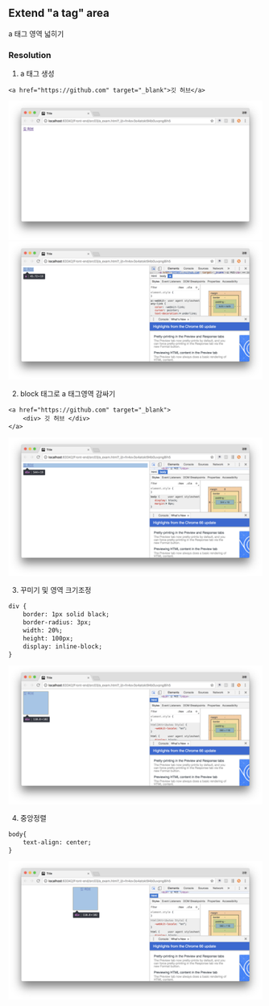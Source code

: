 ## Extend "a tag" area ##
a 태그 영역 넓히기

### Resolution
1. a 태그 생성
~~~
<a href="https://github.com" target="_blank">깃 허브</a>
~~~
![url](./img/1.png)
![url](./img/2.png)

2. block 태그로 a 태그영역 감싸기
~~~
<a href="https://github.com" target="_blank">
    <div> 깃 허브 </div>
</a>
~~~
![url](./img/3.png)

3. 꾸미기 및 영역 크기조정
~~~
div {
    border: 1px solid black;
    border-radius: 3px;
    width: 20%;
    height: 100px;
    display: inline-block;
}
~~~
![url](./img/4.png)

4. 중앙정렬
~~~
body{
    text-align: center;
}
~~~
![url](./img/5.png)
